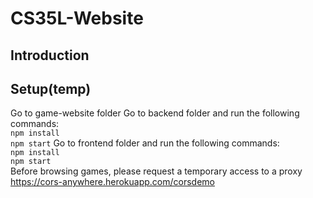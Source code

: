 # CS35L-Website
## Introduction
## Setup(temp)
Go to game-website folder
Go to backend folder and run the following commands:\
`npm install`\
`npm start`
Go to frontend folder and run the following commands:\
`npm install`\
`npm start`\
Before browsing games, please request a temporary access to a proxy\
https://cors-anywhere.herokuapp.com/corsdemo
